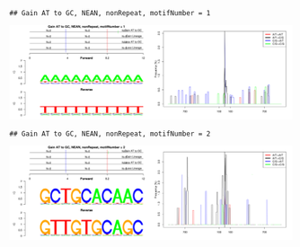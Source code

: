 

```
## Gain AT to GC, NEAN, nonRepeat, motifNumber = 1
```

![plot of chunk motifPValues](figure/motifPValues1.png) 

```
## Gain AT to GC, NEAN, nonRepeat, motifNumber = 2
```

![plot of chunk motifPValues](figure/motifPValues2.png) 
  
